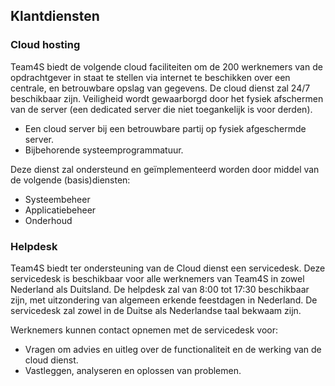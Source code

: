 ## Klantdiensten

### Cloud hosting
Team4S biedt de volgende cloud faciliteiten om de 200 werknemers van de opdrachtgever in staat te stellen via internet te beschikken over een centrale, en betrouwbare opslag van gegevens. De cloud dienst zal 24/7 beschikbaar zijn. Veiligheid wordt gewaarborgd door het fysiek afschermen van de server (een dedicated server die niet toegankelijk is voor derden).

- Een cloud server bij een betrouwbare partij op fysiek afgeschermde server.
- Bijbehorende systeemprogrammatuur.

Deze dienst zal ondersteund en geïmplementeerd worden door middel van de volgende (basis)diensten:
- Systeembeheer
- Applicatiebeheer
- Onderhoud

### Helpdesk
Team4S biedt ter ondersteuning van de Cloud dienst een servicedesk. Deze servicedesk is beschikbaar voor alle werknemers van Team4S in zowel Nederland als Duitsland. De helpdesk zal van 8:00 tot 17:30 beschikbaar zijn, met uitzondering van algemeen erkende feestdagen in Nederland. De servicedesk zal zowel in de Duitse als Nederlandse taal bekwaam zijn.

Werknemers kunnen contact opnemen met de servicedesk voor:
- Vragen om advies en uitleg over de functionaliteit en de werking van de cloud dienst.
- Vastleggen, analyseren en oplossen van problemen.

